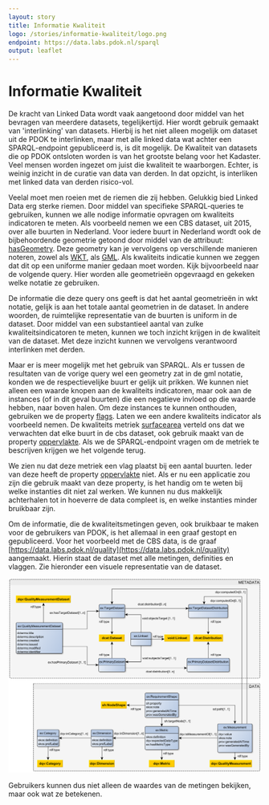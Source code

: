 ```yaml
---
layout: story
title: Informatie Kwaliteit
logo: /stories/informatie-kwaliteit/logo.png
endpoint: https://data.labs.pdok.nl/sparql
output: leaflet
---
```


# Informatie Kwaliteit


De kracht van Linked Data wordt vaak aangetoond door middel van het bevragen van meerdere datasets, tegelijkertijd. 
Hier wordt gebruik gemaakt van 'interlinking' van datasets. Hierbij is het niet alleen mogelijk om dataset uit de PDOK te interlinken,
maar met alle linked data wat achter een SPARQL-endpoint gepubliceerd is, is dit mogelijk. 
De Kwaliteit van datasets die op PDOK ontsloten worden is van het grootste belang voor het Kadaster. 
Veel mensen worden ingezet om juist die kwaliteit te waarborgen. Echter, is weinig inzicht in de curatie van data van derden. 
In dat opzicht, is interliken met linked data van derden risico-vol.


Veelal moet men roeien met de riemen die zij hebben. Gelukkig bied Linked Data erg sterke riemen. Door middel van specifieke SPARQL-queries te gebruiken,
kunnen we alle nodige informatie opvragen om kwaliteits indicatoren te meten. Als voorbeeld nemen we een CBS dataset, uit 2015, over alle buurten in Nederland. 
Voor iedere buurt in Nederland wordt ook de bijbehoordende geometrie getoond door middel van de attribuut: [hasGeometry](http://www.opengis.net/ont/geosparql#hasGeometry).
Deze geometry kan je vervolgens op verschillende manieren noteren, zowel als [WKT](http://www.opengis.net/ont/geosparql#wktLiteral), als [GML](http://www.opengis.net/ont/geosparql#gmlLiteral). 
Als kwaliteits indicatie kunnen we zeggen dat dit op een uniforme manier gedaan moet worden. 
Kijk bijvoorbeeld naar de volgende query. Hier worden alle geometrieën opgevraagd en gekeken welke notatie ze gebruiken.


<div data-query="" data-query-sparql="spatialuniformity.rq">
</div>


De informatie die deze query ons geeft is dat het aantal geometrieën in wkt notatie, gelijk is aan het totale aantal geometrien in de dataset. 
In andere woorden, de ruimtelijke representatie van de buurten is uniform in de dataset. Door middel van een substantieel aantal van zulke kwaliteitsindicatoren 
te meten, kunnen we toch inzicht krijgen in de kwaliteit van de dataset. Met deze inzicht kunnen we vervolgens verantwoord interlinken met derden.


Maar er is meer mogelijk met het gebruik van SPARQL. Als er tussen de resultaten van de vorige query wel een geometry zat in de gml notatie, konden we de respectievelijke buurt er gelijk uit prikken. 
We kunnen niet alleen een waarde knopen aan de kwaliteits indicatoren, maar ook aan de instances (of in dit geval buurten) die een negatieve invloed op die waarde hebben, naar boven halen. Om deze instances te kunnen onthouden, gebruiken we de property [flags](http://data.labs.pdok.nl/quality/def#flags). 
Laten we een andere kwaliteits indicator als voorbeeld nemen. De kwaliteits metriek [surfacearea](https://data.labs.pdok.nl/quality/id/surfacearea) verteld ons dat we verwachten dat elke buurt in de cbs dataset, ook gebruik maakt van de property [oppervlakte](https://data.pdok.nl/cbs/2015/vocab/oppervlakte).
Als we de SPARQL-endpoint vragen om de metriek te bescrijven krijgen we het volgende terug. 


<div data-query="" data-query-sparql="surfaceareadescribe.rq">
</div>


We zien nu dat deze metriek een vlag plaatst bij een aantal buurten. 
Ieder van deze heeft de property [oppervlakte](https://data.pdok.nl/cbs/2015/vocab/oppervlakte) niet. 
Als er nu een applicatie zou zijn die gebruik maakt van deze property, is het handig om te weten bij welke instanties dit niet zal werken. 
We kunnen nu dus makkelijk achterhalen tot in hoeverre de data compleet is, en welke instanties minder bruikbaar zijn.


Om de informatie, die de kwaliteitsmetingen geven, ook bruikbaar te maken voor de gebruikers van PDOK, is het allemaal in een graaf gestopt en gepubliceerd. 
Voor het voorbeeld met de CBS data, is de graaf [https://data.labs.pdok.nl/quality](https://data.labs.pdok.nl/quality) aangemaakt. 
Hierin staat de dataset met alle metingen, definities en vlaggen. Zie hieronder een visuele representatie van de dataset. 


![alt text][logo]


Gebruikers kunnen dus niet alleen de waardes van de metingen bekijken, maar ook wat ze betekenen.


[logo]: graph-model.png "Quality Measurement Graph"
